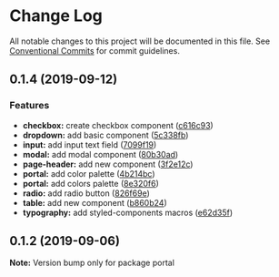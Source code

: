 # Change Log

All notable changes to this project will be documented in this file.
See [Conventional Commits](https://conventionalcommits.org) for commit guidelines.

## 0.1.4 (2019-09-12)


### Features

* **checkbox:** create checkbox component ([c616c93](https://gitlab.synerise.com/Frontend/ds/commit/c616c93))
* **dropdown:** add basic component ([5c338fb](https://gitlab.synerise.com/Frontend/ds/commit/5c338fb))
* **input:** add input text field ([7099f19](https://gitlab.synerise.com/Frontend/ds/commit/7099f19))
* **modal:** add modal component ([80b30ad](https://gitlab.synerise.com/Frontend/ds/commit/80b30ad))
* **page-header:** add new component ([3f2e12c](https://gitlab.synerise.com/Frontend/ds/commit/3f2e12c))
* **portal:** add color palette ([4b214bc](https://gitlab.synerise.com/Frontend/ds/commit/4b214bc))
* **portal:** add colors palette ([8e320f6](https://gitlab.synerise.com/Frontend/ds/commit/8e320f6))
* **radio:** add radio button ([826f69e](https://gitlab.synerise.com/Frontend/ds/commit/826f69e))
* **table:** add new component ([b860b24](https://gitlab.synerise.com/Frontend/ds/commit/b860b24))
* **typography:** add styled-components macros ([e62d35f](https://gitlab.synerise.com/Frontend/ds/commit/e62d35f))





## 0.1.2 (2019-09-06)

**Note:** Version bump only for package portal
